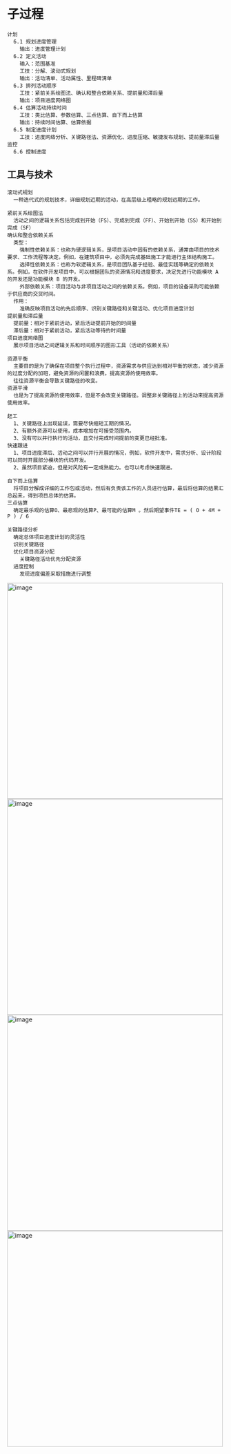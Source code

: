 # 子过程
```
计划
  6.1 规划进度管理
    输出：进度管理计划
  6.2 定义活动
    输入：范围基准
    工技：分解、滚动式规划
    输出：活动清单、活动属性、里程碑清单
  6.3 排列活动顺序
    工技：紧前关系绘图法、确认和整合依赖关系、提前量和滞后量
    输出：项目进度网络图
  6.4 估算活动持续时间
    工技：类比估算、参数估算、三点估算、自下而上估算
    输出：持续时间估算、估算依据
  6.5 制定进度计划
    工技：进度网络分析、关键路径法、资源优化、进度压缩、敏捷发布规划、提前量滞后量
监控
  6.6 控制进度
```

## 工具与技术
```
滚动式规划
  一种迭代式的规划技术，详细规划近期的活动，在高层级上粗略的规划远期的工作。

紧前关系绘图法
  活动之间的逻辑关系包括完成到开始（FS）、完成到完成（FF）、开始到开始（SS）和开始到完成（SF）
确认和整合依赖关系
  类型：
    强制性依赖关系：也称为硬逻辑关系，是项目活动中固有的依赖关系，通常由项目的技术要求、工作流程等决定。例如，在建筑项目中，必须先完成基础施工才能进行主体结构施工。
    选择性依赖关系：也称为软逻辑关系，是项目团队基于经验、最佳实践等确定的依赖关系。例如，在软件开发项目中，可以根据团队的资源情况和进度要求，决定先进行功能模块 A 的开发还是功能模块 B 的开发。
    外部依赖关系：项目活动与非项目活动之间的依赖关系。例如，项目的设备采购可能依赖于供应商的交货时间。
  作用：
    准确反映项目活动的先后顺序、识别关键路径和关键活动、优化项目进度计划
提前量和滞后量
  提前量：相对于紧前活动，紧后活动提前开始的时间量
  滞后量：相对于紧前活动，紧后活动等待的时间量
项目进度网络图
  展示项目活动之间逻辑关系和时间顺序的图形工具（活动的依赖关系）

资源平衡
  主要目的是为了确保在项目整个执行过程中，资源需求与供应达到相对平衡的状态，减少资源的过度分配的加班，避免资源的闲置和浪费。提高资源的使用效率。
  往往资源平衡会导致关键路径的改变。
资源平滑
  也是为了提高资源的使用效率，但是不会改变关键路径。调整非关键路径上的活动来提高资源使用效率。

赶工
  1、关键路径上出现延误，需要尽快缩短工期的情况。
  2、有额外资源可以使用，成本增加在可接受范围内。
  3、没有可以并行执行的活动，且交付完成时间提前的变更已经批准。
快速跟进
  1、项目进度滞后、活动之间可以并行开展的情况，例如，软件开发中，需求分析、设计阶段可以同时开展部分模块的代码开发。
  2、虽然项目紧迫，但是对风险有一定成熟能力。也可以考虑快速跟进。

自下而上估算
  将项目分解成详细的工作包或活动，然后有负责该工作的人员进行估算，最后将估算的结果汇总起来，得到项目总体的估算。
三点估算
  确定最乐观的估算O、最悲观的估算P、最可能的估算M 。然后期望事件TE = ( O + 4M + P ) / 6

关键路径分析
  确定总体项目进度计划的灵活性
  识别关键路径
  优化项目资源分配
    关键路径活动优先分配资源
  进度控制
    发现进度偏差采取措施进行调整

```

<img width="500" alt="image" src="https://github.com/user-attachments/assets/059d2a13-1caa-46f7-b687-8ccc73e6c44f">
<img width="500" alt="image" src="https://github.com/user-attachments/assets/1416459b-8291-41a1-a99f-0ead9374cb52">
<img width="500" alt="image" src="https://github.com/user-attachments/assets/007c8d2d-1368-454c-af88-7c839e5f3381">
<img width="500" alt="image" src="https://github.com/user-attachments/assets/81eb17c8-dd7c-400a-b222-47b5c6030237">







